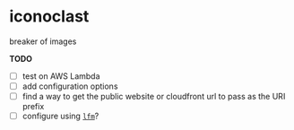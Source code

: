 iconoclast
===

breaker of images

**TODO**

* [ ] test on AWS Lambda
* [ ] add configuration options
* [ ] find a way to get the public website or cloudfront url to pass as the
URI prefix
* [ ] configure using [`lfm`](https://github.com/sysalexis/lfm)? 
